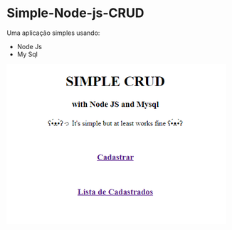 # Simple-Node-js-CRUD

Uma aplicação simples usando:
- Node Js
- My Sql

<img src="img/final.PNG" >

